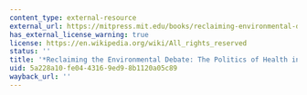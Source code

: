 ```yaml
---
content_type: external-resource
external_url: https://mitpress.mit.edu/books/reclaiming-environmental-debate
has_external_license_warning: true
license: https://en.wikipedia.org/wiki/All_rights_reserved
status: ''
title: '*Reclaiming the Environmental Debate: The Politics of Health in a Toxic Culture*'
uid: 5a228a10-fe04-4316-9ed9-8b1120a05c89
wayback_url: ''
---
```

